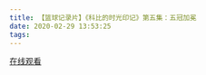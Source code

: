 ```yaml
---
title: 【篮球记录片】《科比的时光印记》第五集：五冠加冕
date: 2020-02-29 13:53:25
tags:
---
```


<a href="https://www.weibo.com/tv/v/Iwr3Yafmw?fid=1034:4477303258808327" target="_blank">在线观看</a>